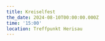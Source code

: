 ```yaml
---
title: Kreiselfest
the_date: 2024-08-10T00:00:00.000Z
time: '15:00'
location: Treffpunkt Herisau
---
```


